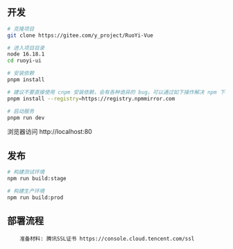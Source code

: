 ## 开发

```bash
# 克隆项目
git clone https://gitee.com/y_project/RuoYi-Vue

# 进入项目目录
node 16.18.1
cd ruoyi-ui

# 安装依赖
pnpm install

# 建议不要直接使用 cnpm 安装依赖，会有各种诡异的 bug。可以通过如下操作解决 npm 下载速度慢的问题
pnpm install --registry=https://registry.npmmirror.com

# 启动服务
pnpm run dev
```

浏览器访问 http://localhost:80

## 发布

```bash
# 构建测试环境
npm run build:stage

# 构建生产环境
npm run build:prod
```

## 部署流程

```
    准备材料: 腾讯SSL证书 https://console.cloud.tencent.com/ssl


```
